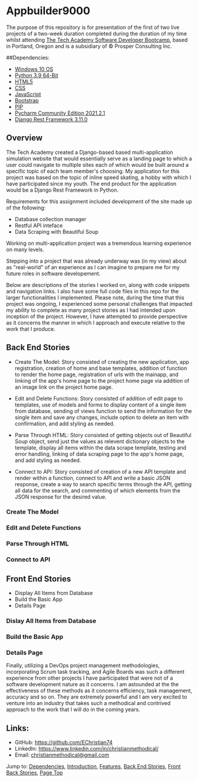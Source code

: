 # Appbuilder9000

The purpose of this repository is for presentation of the first of two live projects of a two-week duration completed during the duration of my time whilst attending [The Tech 
Academy Software Developer Bootcamp](https://www.learncodinganywhere.com/codingbootcamps), based in Portland, Oregon and is a subsidiary of © Prosper Consulting Inc.


##Dependencies:

* [Windows 10 OS](https://www.microsoft.com/en-us/software-download/)
* [Python 3.9 64-Bit](https://)
* [HTML5](https://www.microsoft.com/en-us/p/html5-css-php-javascript/9nblggh08ltm?activetab=pivot:overviewtab)
* [CSS](https://www.microsoft.com/en-us/software-download/)
* [JavaScript](https://www.microsoft.com/en-us/software-download/)
* [Bootstrap](https://getbootstrap.com/docs/4.3/getting-started/download/)
* [PIP](https://pip.pypa.io/en/stable/installation/)
* [Pycharm Community Edition 2021.2.1](https://)
* [Django Rest Framework 3.11.0](https://)


## Overview

The Tech Academy created a Django-based based multi-application simulation website that would essentially serve as a landing page to which a user could navigate to multiple sites each of which would be built around a specific topic of each team member's choosing.  My application for this project was based on the topic of inline speed skating, a hobby with which I have participated since my youth.  The end product for the application would be a Django Rest Framework in Python. 

Requirements for this assignment included development of the site made up of the following: 

* Database collection manager
* Restful API inteface
* Data Scraping with Beautiful Soup

Working on multi-application project was a tremendous learning experience on many levels.

Stepping into a project that was already underway was (in my view) about as "real-world" of an experience as I can imagine to prepare me for my future roles in software developement.

Below are descriptions of the stories I worked on, along with code snippets and navigation links. I also have some full code files in this repo for the larger functionalities I implemented.  Please note, during the time that this project was ongoing, I experienced some personal challenges that impacted my ability to complete as many project stories as I had intended upon inception of the project.  However, I have attempted to provide perspective as it concerns the manner in which I approach and execute relative to the work that I produce. 

## Back End Stories

* Create The Model: Story consisted of creating the new application, app registration, creation of home and base templates, addition of function to render the home page, registration of urls with the mainapp, and linking of the app's home page to the project home page via addition of an image link on the project home page. 

* Edit and Delete Functions: Story consisted of addition of edit page to templates, use of models and forms to display content of a single item from database, sending of views function to send the information for the single item and save any changes, include option to delete an item with confirmation, and add styling as needed. 

* Parse Through HTML: Story consisted of getting objects out of Beautiful Soup object, send just the values as relevent dictionary objects to the template, display all items within the data scrape template, testing and error handling, linking of data scraping page to the app's home page, and add styling as needed.

* Connect to API: Story consisted of creation of a new API template and render within a function, connect to API and write a basic JSON response, create a way to search specific terms through the API, getting all data for the search, and commenting of which elements from the JSON response for the desired value.

### Create The Model
### Edit and Delete Functions
### Parse Through HTML
### Connect to API


## Front End Stories
* Display All Items from Database
* Build the Basic App
* Details Page

### Dislay All Items from Database
### Build the Basic App
### Details Page


Finally, utilizing a DevOps project management methodologies, incorporating Scrum task tracking, and Agile Boards was such a different experience from other projects I have participated that were not of a software development nature as it concerns.  I am astounded at the the effectiveness of these methods as it concerns efficiency, task management, accuracy and so on.  They are extremely powerful and I am very excited to venture into an industry that takes such a methodical and contrived approach to the work that I will do in the coming years. 

## Links: 
* GitHub: <https://github.com/EChristian74>
* LinkedIn: <https://www.linkedin.com/in/christianmethodical/>
* Email: <christianmethodical@gmail.com>

Jump to: [Dependencies](#dependencies), [Introduction](#introduction), [Features](#features), [Back End Stories](#back), [Front Back Stories](#front), [Page Top](#appbuilder9000)





